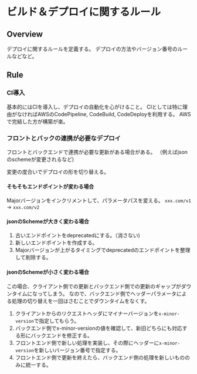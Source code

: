 # ビルド＆デプロイに関するルール

## Overview

デプロイに関するルールを定義する。
デプロイの方法やバージョン番号のルールなどなど。

## Rule

### CI導入

基本的にはCIを導入し、デプロイの自動化を心がけること。
CIとしては特に理由がなければAWSのCodePipeline, CodeBuild, CodeDeployを利用する。
AWSで完結した方が構築が楽。

### フロントとバックの連携が必要なデプロイ

フロントとバックエンドで連携が必要な更新がある場合がある。
（例えばjsonのschemeが変更されるなど)

変更の度合いでデプロイの形を切り替える。

#### そもそもエンドポイントが変わる場合

Majorバージョンをインクリメントして、パラメータパスを変える。
`xxx.com/v1` -> `xxx.com/v2`

#### jsonのSchemeが大きく変わる場合

1. 古いエンドポイントをdeprecatedにする。（消さない)
2. 新しいエンドポイントを作成する。
3. Majorバージョンが上がるタイミングでdeprecatedのエンドポイントを整理して削除する。

#### jsonのSchemeが小さく変わる場合

この場合、クライアント側での更新とバックエンド側での更新のギャップがダウンタイムになってしまう。
なので、バックエンド側でヘッダーパラメータによる処理の切り替えを一回はさむことでダウンタイムをなくす。

1. クライアントからのリクエストヘッダにマイナーバージョンを`x-minor-version`で指定してもらう。
2. バックエンド側でx-minor-versionの値を確認して、新旧どちらにも対応する形にバックエンドを修正する。
3. フロントエンド側で新しい処理を実装し、その際にヘッダーに`x-minor-version`を新しいバージョン番号で指定する。
4. フロントエンド側で更新を終えたら、バックエンド側の処理を新しいもののみに統一する。
